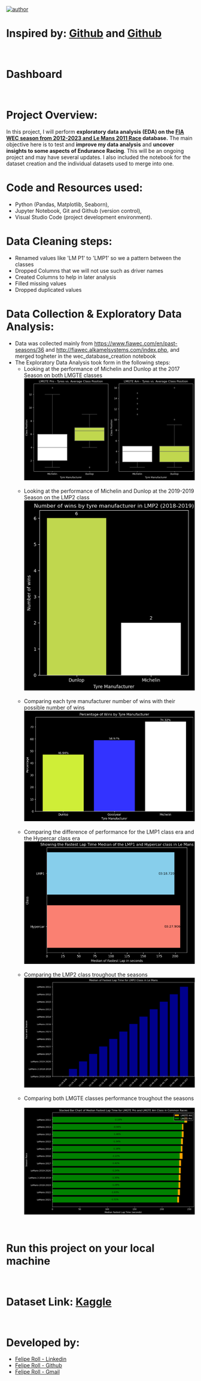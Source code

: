 [![author](https://img.shields.io/badge/author-feliperoll-purple.svg)](https://www.linkedin.com/in/felipe-roll/)

# Inspired by: [Github](https://github.com/JaideepGuntupalli/f1-predictor?tab=readme-ov-file) and [Github](https://github.com/allmeidaapedro/Churn-Prediction-Credit-Card)
&nbsp;
# Dashboard []()
&nbsp;
# Project Overview:
In this project, I will perform <b>exploratory data analysis (EDA) on the [FIA WEC season from 2012-2023 and Le Mans 2011 Race](https://www.kaggle.com/datasets/feliperoll/fia-wec-2012-2023-le-mans-2011) database.</b> The main objective here is to test and <b>improve my data analysis</b> and <b>uncover insights to some aspects of Endurance Racing</b>. This will be an ongoing project and may have several updates. I also included the notebook for the dataset creation and the individual datasets used to merge into one.
&nbsp;
# Code and Resources used:
* Python (Pandas, Matplotlib, Seaborn), 
* Jupyter Notebook, Git and Github (version control), 
* Visual Studio Code (project development environment).
&nbsp;
# Data Cleaning steps:
* Renamed values like 'LM P1' to 'LMP1' so we a pattern between the classes
* Dropped Columns that we will not use such as driver names
* Created Columns to help in later analysis
* Filled missing values
* Dropped duplicated values
&nbsp;
# Data Collection & Exploratory Data Analysis:
* Data was collected mainly from https://www.fiawec.com/en/past-seasons/36 and http://fiawec.alkamelsystems.com/index.php, and merged togheter in the wec_database_creation notebook
* The Exploratory Data Analysis took form in the following steps:
   - Looking at the performance of Michelin and Dunlop at the 2017 Season on both LMGTE classes
   &nbsp;
   ![Michelin vs Dunlop LMGTE](images/dunlopVSmichelin.png "Michelin vs Dunlop LMGTE")
   &nbsp;
   - Looking at the performance of Michelin and Dunlop at the 2019-2019 Season on the LMP2 class
      &nbsp;
   ![Michelin vs Dunlop LMP2](images/wiinsTyreLMP2.png "Michelin vs Dunlop LMP2")
   &nbsp;
   - Comparing each tyre manufacturer number of wins with their possible number of wins
      &nbsp;
   ![Win rate Tyre Manufacturer](images/winrateTyre.png "Win rate Tyre Manufacturer")
   &nbsp;
   - Comparing the difference of performance for the LMP1 class era and the Hypercar class era
      &nbsp;
   ![LMP1 vs Hypercar](images/lmp1VShypercar.png "LMP1 vs Hypercar")
   &nbsp;
   - Comparing the LMP2 class troughout the seasons
      &nbsp;
   ![LMP2](images/lmp2.png "LMP2")
   &nbsp;
   - Comparing both LMGTE classes performance troughout the seasons
      &nbsp;
   ![LMGTE](images/proVSam.png "LMGTE")

&nbsp;
# Run this project on your local machine
&nbsp;
# Dataset Link: [Kaggle](https://www.kaggle.com/datasets/feliperoll/fia-wec-2012-2023-le-mans-2011)
&nbsp;
# Developed by: 
  * [Felipe Roll - Linkedin](https://www.linkedin.com/in/felipe-roll)
  * [Felipe Roll - Github](https://github.com/FelipeLRoll)
  * [Felipe Roll - Gmail](felipelroll@gmail.com)





    

  

  

